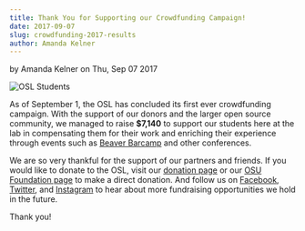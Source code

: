 ```yaml
---
title: Thank You for Supporting our Crowdfunding Campaign!
date: 2017-09-07
slug: crowdfunding-2017-results
author: Amanda Kelner
---
```

by Amanda Kelner on Thu, Sep 07 2017

![OSL Students](/images/OSLWorkers2Adjusted.jpg#blog)

As of September 1, the OSL has concluded its first ever crowdfunding campaign.
With the support of our donors and the larger open source community, we managed
to raise **$7,140** to support our students here at the lab in compensating them
for their work and enriching their experience through events such as 
[Beaver Barcamp](http://beaverbarcamp.org/) and other conferences.

We are so very thankful for the support of our partners and friends. If you
would like to donate to the OSL, visit our [donation page](http://osuosl.org/donate/) 
or our [OSU Foundation page](https://securelb.imodules.com/s/359/foundation/index.aspx?sid=359&gid=34&pgid=1982&bledit=1&cid=3007&dids=79) 
to make a direct donation. And follow us on [Facebook](https://www.facebook.com/OSUOSL/),
[Twitter](https://twitter.com/osuosl), and [Instagram](https://www.instagram.com/osuosl/) 
to hear about more fundraising opportunities we hold in the future.

Thank you!
